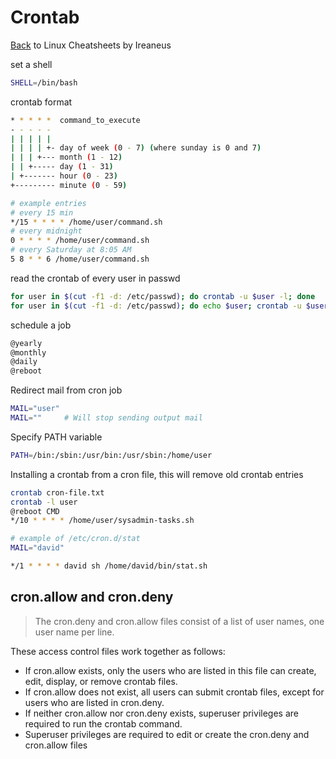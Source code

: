 # Crontab

[Back](README.md) to Linux Cheatsheets by Ireaneus

set a shell

```bash
SHELL=/bin/bash
```

crontab format

```bash
* * * * *  command_to_execute
- - - - -
| | | | |
| | | | +- day of week (0 - 7) (where sunday is 0 and 7)
| | | +--- month (1 - 12)
| | +----- day (1 - 31)
| +------- hour (0 - 23)
+--------- minute (0 - 59)

# example entries
# every 15 min
*/15 * * * * /home/user/command.sh
# every midnight
0 * * * * /home/user/command.sh
# every Saturday at 8:05 AM
5 8 * * 6 /home/user/command.sh
```

read the crontab of every user in passwd

```bash
for user in $(cut -f1 -d: /etc/passwd); do crontab -u $user -l; done
for user in $(cut -f1 -d: /etc/passwd); do echo $user; crontab -u $user -l; done
```

schedule a job

```bash
@yearly
@monthly
@daily
@reboot
```

Redirect mail from cron job

```bash
MAIL="user"
MAIL=""		# Will stop sending output mail
```

Specify PATH variable

```bash
PATH=/bin:/sbin:/usr/bin:/usr/sbin:/home/user
```

Installing a crontab from a cron file, this will remove old crontab entries

```bash
crontab cron-file.txt
crontab -l user
@reboot CMD
*/10 * * * * /home/user/sysadmin-tasks.sh

# example of /etc/cron.d/stat
MAIL="david"

*/1 * * * * david sh /home/david/bin/stat.sh
```

## cron.allow and cron.deny

>The cron.deny and cron.allow files consist of a list of user names, one user name per line.

These access control files work together as follows:

- If cron.allow exists, only the users who are listed in this file can create, edit, display, or remove crontab files.
- If cron.allow does not exist, all users can submit crontab files, except for users who are listed in cron.deny.
- If neither cron.allow nor cron.deny exists, superuser privileges are required to run the crontab command.
- Superuser privileges are required to edit or create the cron.deny and cron.allow files
